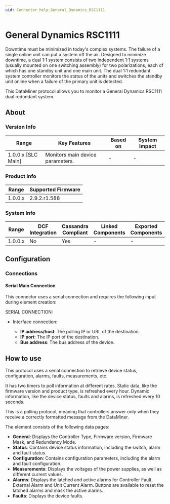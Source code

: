 ```yaml
---
uid: Connector_help_General_Dynamics_RSC1111
---
```


# General Dynamics RSC1111

Downtime must be minimized in today's complex systems. The failure of a single online unit can put a system off the air. Designed to minimize downtime, a dual 1:1 system consists of two independent 1:1 systems (usually mounted on one switching assembly) for two polarizations, each of which has one standby unit and one main unit. The dual 1:1 redundant system controller monitors the status of the units and switches the standby unit online when a failure of the primary unit is detected.

This DataMiner protocol allows you to monitor a General Dynamics RSC1111 dual redundant system.

## About

### Version Info

| Range                | Key Features                     | Based on     | System Impact     |
|----------------------|----------------------------------|--------------|-------------------|
| 1.0.0.x [SLC Main]   | Monitors main device parameters. | -            | -                 |

### Product Info

| Range     | Supported Firmware     |
|-----------|------------------------|
| 1.0.0.x   | 2.9.2.r1.588           |

### System Info

| Range     | DCF Integration     | Cassandra Compliant     | Linked Components     | Exported Components     |
|-----------|---------------------|-------------------------|-----------------------|-------------------------|
| 1.0.0.x   | No                  | Yes                     | -                     | -                       |

## Configuration

### Connections

#### Serial Main Connection

This connector uses a serial connection and requires the following input during element creation:

SERIAL CONNECTION:

- Interface connection:

  - **IP address/host**: The polling IP or URL of the destination.
  - **IP port**: The IP port of the destination.
  - **Bus address**: The bus address of the device.

## How to use

This protocol uses a serial connection to retrieve device status, configuration, alarms, faults, measurements, etc.

It has two timers to poll information at different rates. Static data, like the firmware version and product type, is refreshed every hour. Dynamic information, like the device status, faults and alarms, is refreshed every 10 seconds.

This is a polling protocol, meaning that controllers answer only when they receive a correctly formatted message from the DataMiner.

The element consists of the following data pages:

- **General**: Displays the Controller Type, Firmware version, Firmware Mask, and Redundancy Mode.
- **Status**: Contains device status information, including the switch, alarm and fault status.
- **Configuration**: Contains configuration parameters, including the alarm and fault configuration.
- **Measurements**: Displays the voltages of the power supplies, as well as different current values.
- **Alarms**: Displays the latched and active alarms for Controller Fault, External Alarm and Unit Current Alarm. Buttons are available to reset the latched alarms and mask the active alarms.
- **Faults**: Displays the device faults.
